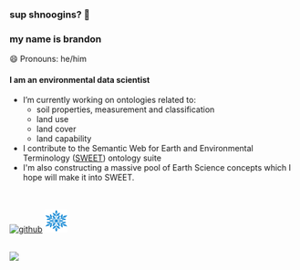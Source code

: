 ### sup shnoogins? 👋

### my name is brandon
😄 Pronouns: he/him
#### I am an environmental data scientist
- I’m currently working on ontologies related to:
    -  soil properties, measurement and classification
    -  land use
    -  land cover
    -  land capability
    <!-- -  sedimentary basin analysis  -->
- I contribute to the Semantic Web for Earth and Environmental Terminology (<a href='https://sweetonology.net'>SWEET</a>) ontology suite
- I'm also constructing a massive pool of Earth Science concepts which I hope will make it into SWEET.
<br />
<br />
<a href='brandonnodnarb'><img src='https://cdn.jsdelivr.net/npm/simple-icons@3.0.1/icons/github.svg' alt='github' height='40'></a>
<a href='https://archiveprogram.github.com/'><img src='https://raw.githubusercontent.com/acervenky/animated-github-badges/master/assets/acbadge.gif' width='40' height='40'></a> 
<br />
<br />

![](https://komarev.com/ghpvc/?username=brandonnodnarb&color=23F23C)

<!--
**brandonnodnarb/brandonnodnarb** is a ✨ _special_ ✨ repository because its `README.md` (this file) appears on your GitHub profile.

Here are some ideas to get you started:

- 🔭 I’m currently working on ...
- 🌱 I’m currently learning ...
- 👯 I’m looking to collaborate on ...
- 🤔 I’m looking for help with ...
- 💬 Ask me about ...
- 📫 How to reach me: ...
- ⚡ Fun fact: ...
-->

